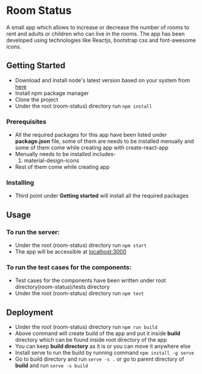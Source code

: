 # Room Status
A small app which allows to increase or decrease the number of rooms to rent and adults or children who can live in the rooms. The app has been developed using technologies like Reactjs, bootstrap css and font-awesome icons.

## Getting Started

* Download and install node's latest version based on your system from [here](https://nodejs.org/en/download/)
* Install npm package manager
* Clone the project
* Under the root (room-status) directory run `npm install`

### Prerequisites

* All the required packages for this app have been listed under **package.json** file, some of them are needs to be installed menually and some of them come while creating app with create-react-app
* Menually needs to be installed includes-
  1. material-design-icons
* Rest of them come while creating app

### Installing
* Third point under **Getting started** will install all the required packages


## Usage

### To run the server:

* Under the root (room-status) directory run `npm start`
* The app will be accessible at [localhost:3000](http://localhost:3000)

### To run the test cases for the components:

* Test cases for the components have been written under root directory(room-status)/tests directory
* Under the root (room-status) directory run `npm test`

## Deployment
* Under the root (room-status) directory run `npm run build`
* Above command will create build of the app and put it inside **build** directory which can be found inside root directory of the app
* You can keep **build directory** as it is or you can move it anywhere else
* Install serve to run the build by running command `npm install -g serve`
* Go to build directory and run `serve -s .` or go to parent directory of **build** and run `serve -s build`
